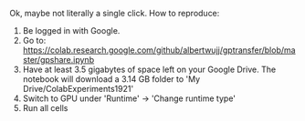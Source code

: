Ok, maybe not literally a single click. How to reproduce:

1. Be logged in with Google.
2. Go to: https://colab.research.google.com/github/albertwujj/gptransfer/blob/master/gpshare.ipynb
3. Have at least 3.5 gigabytes of space left on your Google Drive.
   The notebook will download a 3.14 GB folder to 'My Drive/ColabExperiments1921'
4. Switch to GPU under 'Runtime' -> 'Change runtime type'
5. Run all cells
